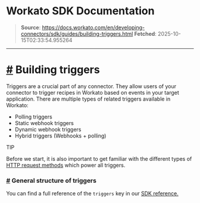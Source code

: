 # Workato SDK Documentation

> **Source**: https://docs.workato.com/en/developing-connectors/sdk/guides/building-triggers.html
> **Fetched**: 2025-10-15T02:33:54.955264

---

# [#](<#building-triggers>) Building triggers

Triggers are a crucial part of any connector. They allow users of your connector to trigger recipes in Workato based on events in your target application. There are multiple types of related triggers available in Workato:

  * Polling triggers
  * Static webhook triggers
  * Dynamic webhook triggers
  * Hybrid triggers (Webhooks + polling)

TIP

Before we start, it is also important to get familiar with the different types of [HTTP request methods](</developing-connectors/sdk/sdk-reference/http.html>) which power all triggers.

### [#](<#general-structure-of-triggers>) General structure of triggers

You can find a full reference of the `triggers` key in our [SDK reference.](</developing-connectors/sdk/sdk-reference/triggers.html>)
